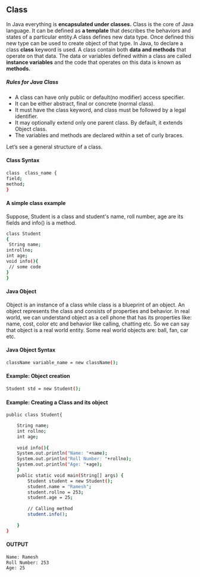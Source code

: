 ## Class
In Java everything is **encapsulated under classes.** Class is the core of Java language. It can be defined as **a template** that describes the behaviors and states of a particular entity.A class defines new data type. Once defined this new type can be used to create object of that type.
In Java, to declare a class **class** keyword is used. A class contain both **data and methods** that operate on that data. The data or variables defined within a class are called **instance variables** and the code that operates on this data is known as **methods.**

##### Rules for Java Class
-	A class can have only public or default(no modifier) access specifier.
-	It can be either abstract, final or concrete (normal class).
-	It must have the class keyword, and class must be followed by a legal identifier.
-	It may optionally extend only one parent class. By default, it extends Object class.
-	The variables and methods are declared within a set of curly braces.

Let’s see a general structure of a class.

#### Class Syntax
```sh
class  class_name {
field;
method;
}
```
#### A simple class example
Suppose, Student is a class and student's name, roll number, age are its fields and info() is a method.
```sh
class Student
{
 String name;
introllno;
int age;
void info(){
 // some code
}
}
```
#### Java Object
Object is an instance of a class while class is a blueprint of an object. An object represents the class and consists of properties and behavior.
In real world, we can understand object as a cell phone that has its properties like: name, cost, color etc and behavior like calling, chatting etc.
So we can say that object is a real world entity. Some real world objects are: ball, fan, car etc.
#### Java Object Syntax
```sh
className variable_name = new className();
```
#### Example: Object creation
```sh
Student std = new Student();
```
#### Example: Creating a Class and its object
```sh
public class Student{      

	String name;
	int rollno;
	int age;
	
	void info(){
	System.out.println("Name: "+name);
	System.out.println("Roll Number: "+rollno);
	System.out.println("Age: "+age);
	}  
	public static void main(String[] args) {
		Student student = new Student();
		student.name = "Ramesh";
		student.rollno = 253;
		student.age = 25;
		
		// Calling method
		student.info();
		
	}
}  
```
#### OUTPUT

```sh
Name: Ramesh
Roll Number: 253
Age: 25
```
